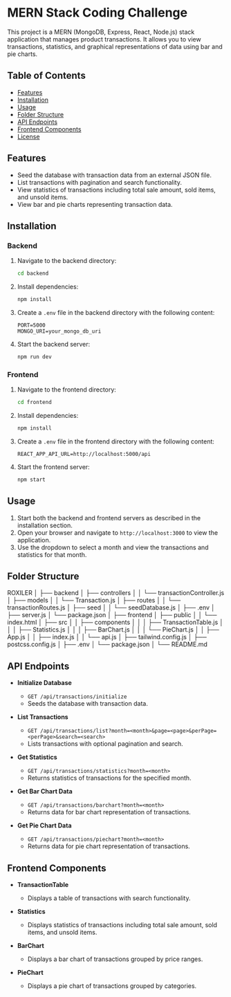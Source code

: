 # MERN Stack Coding Challenge

This project is a MERN (MongoDB, Express, React, Node.js) stack application that manages product transactions. It allows you to view transactions, statistics, and graphical representations of data using bar and pie charts.

## Table of Contents

- [Features](#features)
- [Installation](#installation)
- [Usage](#usage)
- [Folder Structure](#folder-structure)
- [API Endpoints](#api-endpoints)
- [Frontend Components](#frontend-components)
- [License](#license)

## Features

- Seed the database with transaction data from an external JSON file.
- List transactions with pagination and search functionality.
- View statistics of transactions including total sale amount, sold items, and unsold items.
- View bar and pie charts representing transaction data.

## Installation

### Backend

1. Navigate to the backend directory:
    ```bash
    cd backend
    ```
2. Install dependencies:
    ```bash
    npm install
    ```
3. Create a `.env` file in the backend directory with the following content:
    ```env
    PORT=5000
    MONGO_URI=your_mongo_db_uri
    ```
4. Start the backend server:
    ```bash
    npm run dev
    ```

### Frontend

1. Navigate to the frontend directory:
    ```bash
    cd frontend
    ```
2. Install dependencies:
    ```bash
    npm install
    ```
3. Create a `.env` file in the frontend directory with the following content:
    ```env
    REACT_APP_API_URL=http://localhost:5000/api
    ```
4. Start the frontend server:
    ```bash
    npm start
    ```

## Usage

1. Start both the backend and frontend servers as described in the installation section.
2. Open your browser and navigate to `http://localhost:3000` to view the application.
3. Use the dropdown to select a month and view the transactions and statistics for that month.

## Folder Structure

ROXILER
│
├── backend
│ ├── controllers
│ │ └── transactionController.js
│ ├── models
│ │ └── Transaction.js
│ ├── routes
│ │ └── transactionRoutes.js
│ ├── seed
│ │ └── seedDatabase.js
│ ├── .env
│ ├── server.js
│ └── package.json
│
├── frontend
│ ├── public
│ │ └── index.html
│ ├── src
│ │ ├── components
│ │ │ ├── TransactionTable.js
│ │ │ ├── Statistics.js
│ │ │ ├── BarChart.js
│ │ │ └── PieChart.js
│ │ ├── App.js
│ │ ├── index.js
│ │ └── api.js
│ ├── tailwind.config.js
│ ├── postcss.config.js
│ ├── .env
│ └── package.json
│
└── README.md


## API Endpoints

- **Initialize Database**
  - `GET /api/transactions/initialize`
  - Seeds the database with transaction data.

- **List Transactions**
  - `GET /api/transactions/list?month=<month>&page=<page>&perPage=<perPage>&search=<search>`
  - Lists transactions with optional pagination and search.

- **Get Statistics**
  - `GET /api/transactions/statistics?month=<month>`
  - Returns statistics of transactions for the specified month.

- **Get Bar Chart Data**
  - `GET /api/transactions/barchart?month=<month>`
  - Returns data for bar chart representation of transactions.

- **Get Pie Chart Data**
  - `GET /api/transactions/piechart?month=<month>`
  - Returns data for pie chart representation of transactions.

## Frontend Components

- **TransactionTable**
  - Displays a table of transactions with search functionality.

- **Statistics**
  - Displays statistics of transactions including total sale amount, sold items, and unsold items.

- **BarChart**
  - Displays a bar chart of transactions grouped by price ranges.

- **PieChart**
  - Displays a pie chart of transactions grouped by categories.
